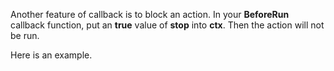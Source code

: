 Another feature of callback is to block an action. In your __BeforeRun__ callback function, put an __true__ value of __stop__ into __ctx__. Then the action will not be run.

Here is an example.
